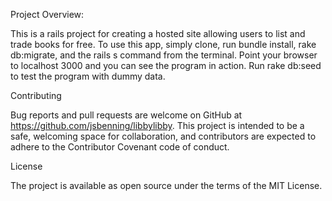 Project Overview:

This is a rails project for creating a hosted site allowing users to list and trade books for free. To use this app, simply clone, run bundle install, rake db:migrate, and the rails s command from the terminal. Point your browser to localhost 3000 and you can see the program in action. Run rake db:seed to test the program with dummy data.

Contributing

Bug reports and pull requests are welcome on GitHub at https://github.com/jsbenning/libbylibby. This project is intended to be a safe, welcoming space for collaboration, and contributors are expected to adhere to the Contributor Covenant code of conduct.

License

The project is available as open source under the terms of the MIT License.
